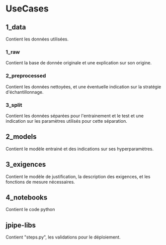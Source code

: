 # UseCases

## 1_data

Contient les données utilisées.

### 1_raw

Contient la base de donnée originale et une explication sur son origine.

### 2_preprocessed

Contient les données nettoyées, et une éventuelle indication sur la stratégie d'échantillonnage.

### 3_split

Contient les données séparées pour l'entrainement et le test et une indication sur les paramètres utilisés pour cette séparation.

## 2_models

Contient le modèle entrainé et des indications sur ses hyperparamètres.

## 3_exigences

Contient le modèle de justification, la description des exigences, et les fonctions de mesure nécessaires.

## 4_notebooks

Contient le code python

## jpipe-libs

Contient "steps.py", les validations pour le déploiement.